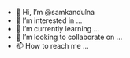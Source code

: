 - 👋 Hi, I’m @samkandulna
- 👀 I’m interested in ...
- 🌱 I’m currently learning ...
- 💞️ I’m looking to collaborate on ...
- 📫 How to reach me ...

<!---
samkandulna/samkandulna is a ✨ special ✨ repository because its `README.md` (this file) appears on your GitHub profile.
You can click the Preview link to take a look at your changes.
--->

